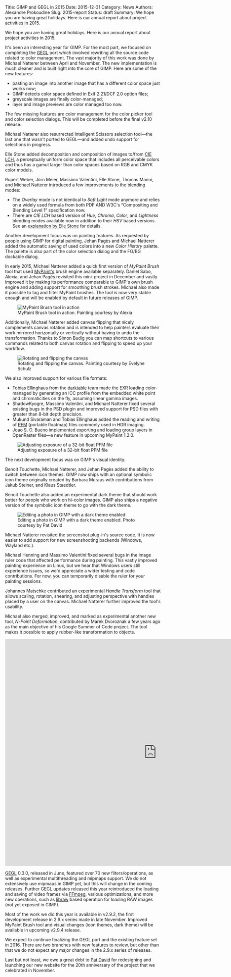 Title: GIMP and GEGL in 2015
Date: 2015-12-31
Category: News
Authors: Alexandre Prokoudine
Slug: 2015-report
Status: draft
Summary: We hope you are having great holidays. Here is our annual report about project activities in 2015.

We hope you are having great holidays. Here is our annual report about project activities in 2015.

It's been an interesting year for GIMP. For the most part, we focused on completing the [GEGL](http://gegl.org/) port which involved rewriting all the source code related to color management. The vast majority of this work was done by Michael Natterer between April and November. The new implementation is much cleaner and is built right into the core of GIMP. Here are some of the new features:

* pasting an image into another image that has a different color space just works now;
* GIMP detects color space defined in Exif 2.21/DCF 2.0 option files;
* greyscale images are finally color-managed;
* layer and image previews are color managed too now.

The few missing features are color management for the color picker tool and color selection dialogs. This will be completed before the final v2.10 release.

Michael Natterer also resurrected Intelligent Scissors selection tool—the last one that wasn't ported to GEGL—and added undo support for selections in progress.

Elle Stone added decomposition and composition of images to/from [CIE LCH](https://en.wikipedia.org/wiki/Lab_color_space#Cylindrical_representation:_CIELCh_or_CIEHLC), a perceptually uniform color space that includes all perceivable colors and thus has a gamut larger than color spaces based on RGB and CMYK color models.

Rupert Weber, Jörn Meier, Massimo Valentini, Elle Stone, Thomas Manni, and Michael Natterer introduced a few improvements to the blending modes:

* The _Overlay_ mode is not identical to _Soft Light_ mode anymore and relies on a widely used formula from both PDF AND W3C's “Compositing and Blending Level 1” specification now.
* There are _CIE LCH_ based version of _Hue_, _Chroma_, _Color_, and _Lightness_ blending modes available now in addition to their _HSV_ based versions. See an [explanation by Elle Stone](http://ninedegreesbelow.com/photography/gimp-lch-blend-modes.html) for details.

Another development focus was on painting features. As requested by people using GIMP for digital painting, Jehan Pagès and Michael Natterer added the automatic saving of used colors into a new _Color History_ palette. The palette is also part of the color selection dialog and the FG/BG dockable dialog.

In early 2015, Michael Natterer added a quick first version of _MyPaint Brush_ tool that used [MyPaint's](http://mypaint.org/) brush engine available separately. Daniel Sabo, Alexia, and Jehan Pagès revisited this mini-project in December and vastly improved it by making its performance comparable to GIMP's own brush engine and adding support for smoothing brush strokes. Michael also made it possible to tag and filter MyPaint brushes. The tool is now very stable enough and will be enabled by default in future releases of GIMP.

<figure>
<img src='{filename}./images/2015-report/2015-12-31-mypaint-brush.jpg' alt='MyPaint Brush tool in action' />
<figcaption>MyPaint Brush tool in action. Painting courtesy by Alexia</figcaption>
</figure>

Additionally, Michael Natterer added canvas flipping that nicely complements canvas rotation and is intended to help painters evaluate their work mirrored horizontally or vertically without having to undo the transformation. Thanks to Simon Budig you can map shortcuts to various commands related to both canvas rotation and flipping to speed up your workflow.

<figure>
<img src='{filename}./images/2015-report/2015-12-31-rotate-flip.jpg' alt='Rotating and flipping the canvas' />
<figcaption>Rotating and flipping the canvas. Painting courtesy by Evelyne Schulz</figcaption>
</figure>

We also improved support for various file formats:

* Tobias Ellinghaus from the [darktable](http://www.darktable.org/) team made the EXR loading color-managed by generating an ICC profile from the embedded white point and chromaticities on the fly, assuming linear gamma images.
* ShadowKyogre, Massimo Valentini, and Michael Natterer fixed several existing bugs in the PSD plugin and improved support for PSD files with greater than 8-bit depth precision.
* Mukund Sivaraman and Tobias Ellinghaus added the reading and writing of [PFM](http://www.pauldebevec.com/Research/HDR/PFM/) (portable floatmap) files commonly used in HDR imaging.
* Joao S. O. Bueno implemented exporting and loading group layers in OpenRaster files—a new feature in upcoming MyPaint 1.2.0.

<figure>
<img src='{filename}./images/2015-report/2015-12-31-pfm-processing.jpg' alt='Adjusting exposure of a 32-bit float PFM file' />
<figcaption>Adjusting exposure of a 32-bit float PFM file</figcaption>
</figure>

The next development focus was on GIMP's visual identity. 

Benoit Touchette, Michael Natterer, and Jehan Pagès added the ability to switch between icon themes. GIMP now ships with an optional symbolic icon theme originally created by Barbara Muraus with contributions from Jakub Steiner, and Klaus Staedtler.

Benoit Touchette also added an experimental dark theme that should work better for people who work on hi-color images. GIMP also ships a negative version of the symbolic icon theme to go with the dark theme. 

<figure>
<img src='{filename}./images/2015-report/2015-12-31-dark-theme.jpg' alt='Editing a photo in GIMP with a dark theme enabled' />
<figcaption>Editing a photo in GIMP with a dark theme enabled. Photo courtesy by Pat David</figcaption>
</figure> 

Michael Natterer revisited the screenshot plug-in's source code. It is now easier to add support for new screenshooting backends (Windows, Wayland etc.).

Michael Henning and Massimo Valentini fixed several bugs in the image ruler code that affected performance during painting. This vastly improved painting experience on Linux, but we hear that Windows users still experience issues, so we'd appreciate a wider testing and code contributions. For now, you can temporarily disable the ruler for your painting sessions.

Johannes Matschke contributed an experimental _Handle Transform_ tool that allows scaling, rotation, shearing, and adjusting perspective with handles placed by a user on the canvas. Michael Natterer further improved the tool's usability.

Michael also merged, improved, and marked as experimental another new tool, _N-Point Deformation_, contributed by Marek Dvoroznak a few years ago as the main objective of his Google Summer of Code project. The tool makes it possible to apply rubber-like transformation to objects.

<div class='fluid-video'>
<iframe width="979" height="734" src="https://www.youtube.com/embed/OmOyQyuiO_E?rel=0" frameborder="0" allowfullscreen></iframe>
</div>

[GEGL](http://gegl.org) 0.3.0, released in June, featured over 70 new filters/operations, as well as experimental multithreading and mipmaps support. We do not extensively use mipmaps in GIMP yet, but this will change in the coming releases. Further GEGL updates released this year reintroduced the loading and saving of video frames via [FFmpeg](http://ffmpeg.org), various optimizations, and more new operations, such as [libraw](http://www.libraw.org) based operation for loading RAW images (not yet exposed in GIMP).

Most of the work we did this year is available in v2.9.2, the first development release in 2.9.x series made in late November. Improved MyPaint Brush tool and visual changes (icon themes, dark theme) will be available in upcoming v2.9.4 release.

We expect to continue finalizing the GEGL port and the existing feature set in 2016. There are two branches with new features to review, but other than that we do not expect any major changes in the 2.9.x series of releases.

Last but not least, we owe a great debt to [Pat David](https://pixls.us/) for redesigning and launching our new website for the 20th anniversary of the project that we celebrated in November.